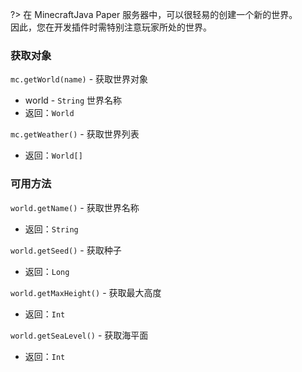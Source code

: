 ?> 在 MinecraftJava Paper 服务器中，可以很轻易的创建一个新的世界。  
   因此，您在开发插件时需特别注意玩家所处的世界。

### 获取对象
`mc.getWorld(name)` - 获取世界对象
- world - `String` 世界名称
- 返回：`World`

`mc.getWeather()` - 获取世界列表
- 返回：`World[]`

### 可用方法
`world.getName()` - 获取世界名称
- 返回：`String`

`world.getSeed()` - 获取种子
- 返回：`Long`

`world.getMaxHeight()` - 获取最大高度
- 返回：`Int`

`world.getSeaLevel()` - 获取海平面
- 返回：`Int`